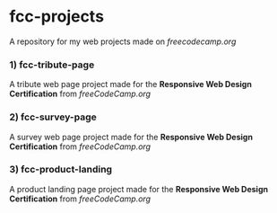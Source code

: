 # fcc-projects
A repository for my web projects made on *freecodecamp.org* 

### 1) fcc-tribute-page

A tribute web page project made for the **Responsive Web Design Certification** from *freeCodeCamp.org*

### 2) fcc-survey-page

A survey web page project made for the **Responsive Web Design Certification** from *freeCodeCamp.org*

### 3) fcc-product-landing

A product landing page project made for the **Responsive Web Design Certification** from *freeCodeCamp.org*
